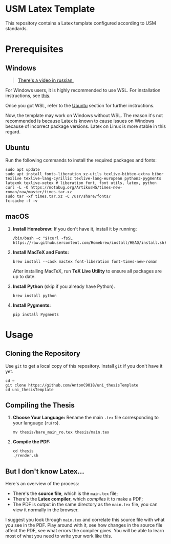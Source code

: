# USM Latex Template

This repository contains a Latex template 
configured according to USM standards.

# Prerequisites

## Windows

> [There's a video in russian.](https://youtu.be/TGKnbUBJUOU)

For Windows users, it is highly recommended to use WSL.
For installation instructions, see [this](https://learn.microsoft.com/en-us/windows/wsl/install).

Once you got WSL, refer to the [Ubuntu](#Ubuntu) section for further instructions.

Now, the template may work on Windows without WSL.
The reason it's not recommended is because Latex is known
to cause issues on Windows because of incorrect package versions.
Latex on Linux is more stable in this regard.

## Ubuntu

Run the following commands to install the required packages and fonts:

```shell
sudo apt update
sudo apt install fonts-liberation xz-utils texlive-bibtex-extra biber texlive texlive-lang-cyrillic texlive-lang-european python3-pygments latexmk texlive-xetex # liberation font, font utils, latex, python
curl -L -O https://notabug.org/ArtikusHG/times-new-roman/raw/master/times.tar.xz
sudo tar -xf times.tar.xz -C /usr/share/fonts/
fc-cache -f -v
```

## macOS

1. **Install Homebrew:** If you don't have it, install it by running:

   ```shell
   /bin/bash -c "$(curl -fsSL https://raw.githubusercontent.com/Homebrew/install/HEAD/install.sh)"
   ```

2. **Install MacTeX and Fonts:**

   ```shell
   brew install --cask mactex font-liberation font-times-new-roman
   ```

   After installing MacTeX, run **TeX Live Utility** to ensure 
   all packages are up to date.

3. **Install Python** (skip if you already have Python).

   ```shell
   brew install python
   ```

4. **Install Pygments:**

   ```shell
   pip install Pygments
   ```

# Usage

## Cloning the Repository

Use `git` to get a local copy of this repository.
Install `git` if you don't have it yet.

```shell
cd ~
git clone https://github.com/AntonC9018/uni_thesisTemplate
cd uni_thesisTemplate
```

## Compiling the Thesis

1. **Choose Your Language:** Rename the main `.tex` file 
   corresponding to your language (`ru`/`ro`).

   ```shell
   mv thesis/bare_main_ro.tex thesis/main.tex
   ```

2. **Compile the PDF:**

   ```shell
   cd thesis
   ./render.sh
   ```

## But I don't know Latex...

Here's an overview of the process:
- There's the **source file**, which is the `main.tex` file;
- There's the **Latex compiler**, which *compiles* it to make a PDF;
- The PDF is output in the same directory as the `main.tex` file, you can view it normally in the browser.

I suggest you look through `main.tex` and correlate 
this source file with what you see in the PDF.
Play around with it, see how changes in the source file affect the PDF, 
see what errors the compiler gives.
You will be able to learn most of what you need to write your work like this.

